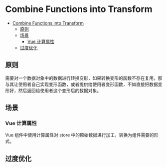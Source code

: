 # Combine Functions into Transform


<!-- TOC -->

- [Combine Functions into Transform](#combine-functions-into-transform)
    - [原则](#原则)
    - [场景](#场景)
        - [Vue 计算属性](#vue-计算属性)
    - [过度优化](#过度优化)

<!-- /TOC -->


## 原则
需要对一个数据对象中的数据进行转换变形，如果转换变形的函数不存在复用，那与其让使用者自己实现变形函数，或者提供给使用者变形函数，不如直接把数据变形好，然后返回给使用者这个变形后的数据对象。


## 场景
### Vue 计算属性
Vue 组件中使用计算属性对 store 中的原始数据进行加工，转换为组件需要的形式。


## 过度优化